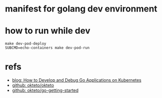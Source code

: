 # manifest for golang dev environment

# how to run while dev
```
make dev-pod-deploy
SUBCMD=echo-containers make dev-pod-run
```

# refs
- [blog: How to Develop and Debug Go Applications on Kubernetes](https://www.okteto.com/blog/how-to-develop-go-apps-in-kubernetes/)
- [github: okteto/okteto](https://github.com/okteto/okteto)
- [github: okteto/go-getting-started](https://github.com/okteto/go-getting-started)
